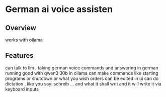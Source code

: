 # German ai voice assisten

## Overview
works with ollama
## Features 
can talk to llm , taking german voice commands and answering in german
running good with qwen3:30b in ollama
can make commands like starting programs or shutdown or what you wish
orders can be edited in ui
can do dictation , like you say. schreib ... and what it shall writ and it will write it via keyboard inputs